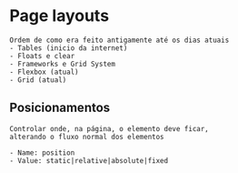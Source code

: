 # Page layouts

    Ordem de como era feito antigamente até os dias atuais
    - Tables (inicio da internet)
    - Floats e clear
    - Frameworks e Grid System
    - Flexbox (atual)
    - Grid (atual)


## Posicionamentos

    Controlar onde, na página, o elemento deve ficar,
    alterando o fluxo normal dos elementos

    - Name: position
    - Value: static|relative|absolute|fixed